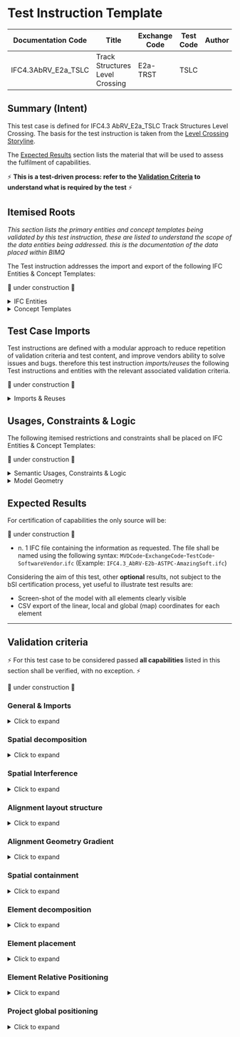 # Test Instruction Template

| Documentation Code   | Title                                          | Exchange Code | Test Code | Author          | Data Owner | Version | Date       |
|----------------------|------------------------------------------------|---------------|-----------| ----------------|------------|---------|------------|
| IFC4.3AbRV_E2a_TSLC   | Track Structures Level Crossing               | E2a-TRST      | TSLC      |                 | FTIA      | 1.0     | 07.03.2022 |


## Summary (Intent)

This test case is defined for IFC4.3 AbRV_E2a_TSLC Track Structures Level Crossing. The basis for the test instruction is taken from the [Level Crossing Storyline](https://github.com/IFCRail/IFC-Rail-Unit-Test/tree/master/8_Storylines%20Test%20(SL)/SL08_Level%20Crossing).  

The [Expected Results](#Expected-Results) section lists the material that will be used to assess the fulfilment of capabilities.

:zap: **This is a test-driven process: refer to the [Validation Criteria](#Validation-Criteria) to understand what is required by the test** :zap:

## Itemised Roots
*This section lists the primary entities and concept templates being validated by this test instruction, these are listed to understand the scope of the data entities being addressed. this is the documentation of the data placed within BIMQ*

The Test instruction addresses the import and export of the following IFC Entities & Concept Templates:

:construction: under construction :construction:

<details><summary>IFC Entities</summary>

These entities represent a test-specific subset of the wider AbRV_Ex exchange and the overall AbRV MVD. **The scope of the test shall not be used as a definitive scope of the exchange, or of the entire MVD.**

- Model setup
  - *IfcProject*
  - *IfcSite*
  - *IfcRailway*
  - *IfcRoad*
  - *IfcFacilityPart/IfcRailwayPart/IfcRoadPart*
  - *IfcUnitAssignment*
  - *IfcGeometricRepresentationContext*
  - *IfcMapConversion*
  - *IfcProjectedCRS*
- Alignment (Track)
  - *IfcAlignment*
  - *IfcAlignmentHorizontal*
  - *IfcAlignmentVertical*
  - *IfcAlignmentSegment*
  - *IfcAlignmentHorizontalSegment*
  - *IfcAlignmentVerticalSegment*
  - *IfcCompositeCurve*
  - *IfcGradientCurve*
  - *IfcCurveSegment*
  - *IfcLine*
  - *IfcCircle*
  - *IfcClothoid*
- Boom barrier
  - Signal assembly
    - *IfcMember*
    - *IfcSignal*
    - *IfcSign*
  - *IfcDoor*
  - *IfcFooting*
  - *IfcRailing*
  
- Signaling equipment
  - *IfcSensor* (axle counters)
  - *IfcDiscreteAccessory* (snow plough protection)
  - *IfcJunctionBox*

</details>

<details><summary>Concept Templates</summary>

These concept templates represent a test-specific subset of the wider AbRV_Ex exchange and the overall AbRV MVD, that must be correctly exported to meet the validation criteria. **The scope of the test shall not be used as a definitive scope of the exchange, or of the entire MVD.**

- *Model setup*
  - *Project Units*
  - *Project Representation Context*
  - *Project Global Positioning*
- *Spatial structure, spatial interference and spatial containment*
  - *Spatial Composition*
  - *Spatial Decomposition*
  - *Spatial Interference*
  - *Spatial Container*
- *Alignment*
  - *Alignment Decomposition*
  - *Alignment Geometry Gradient*
- *Element composition*
  - *Element Composition*
  - *Element Decomposition*

- *Product placement and relative positioning*
  - *Product Linear Placement*
  - *Product Local Placement*
  - *Product Relative Positioning*
- *Other (missing in this spec at the moment)*
  - *(Material Constituent Set)*
  - *(Object Typing)*

</details>

## Test Case Imports
Test instructions are defined with a modular approach to reduce repetition of validation criteria and test content, and improve vendors ability to solve issues and bugs. therefore this test instruction *imports/reuses* the following Test instructions and entities with the relevant associated validation criteria.

:construction: under construction :construction:

<details><summary>Imports & Reuses</summary>

| TI Code                                  | Test Instruction Title    | Comments                     |
|------------------------------------------|---------------------------|------------------------------|
| [IFC4.3AbRV_E0_MSTP](../../E0-SCFD/MSTP) | Model Setup & Positioning | PROJ-01 imported along with RCTX-01 and associated configuration and history data |

</details>

## Usages, Constraints & Logic
The following itemised restrictions and constraints shall be placed on IFC Entities & Concept Templates:

:construction: under construction :construction:

<details><summary>Semantic Usages, Constraints & Logic</summary>
The following itemised Usages, Constraints & Logic are normative entries within the AbRV MVD and MUST be satisfied to meet the defined validation criteria.

| ID      | CRITERIA                                                     | Concept template                                             | COMMENT                                                      |
| ------- | ------------------------------------------------------------ | ------------------------------------------------------------ | ------------------------------------------------------------ |
| TSLC_01 | All Alignments shall be contained in a Site<br />All Physical Elements shall be directly or indirectly contained in a spatial structure element | Spatial Containment                                          | See [Validation Criteria](#Validation criteria)              |
| TSLC_02 | Alignment layout structure is verified                       | Alignment Decomposition                                      | See below and [Validation Criteria](#Validation criteria) for further specification |
| TSLC_03 | Spatial structure is verified                                | Spatial Composition<br />Spatial Decomposition<br />Spatial Interference | See [Validation Criteria](#Validation criteria)              |
| TSLC_04 | Elements are aggregated as required                          | Element Composition                                          | See [Validation Criteria](#Validation criteria)              |
| TSLC_05 | Elements are placed as required                              | Product Placement                                            | See [Validation Criteria](#Validation criteria)              |
| TSLC_06 | Elements placed relative to the alignments use relative positioning as required | Product Relative Positioning                                 | See below and [Validation Criteria](#Validation criteria) for further specification |
| TSLC_07 | Spatial interference is defined where spatial structure elements interfere | Spatial Interference (is this CT missing?)                   | See below and [Validation Criteria](#Validation criteria) for further specification |

TSLC_02: Alignment layout structure is verified

> 1. Each `IfcAlignment` must nest exactly 1 `IfcAlignmentHorizontal`
> 2. Each `IfcAlignment` must nest at most 1 `IfcAlignmentVertical`
> 3. Each `IfcAlignmentHorizontal` must be nested only by 1 `IfcAlignment`
> 4. Each `IfcAlignmentVertical` must be nested only by 1 `IfcAlignment`
> 5. Each `IfcAlignment` must nest only `IfcAlignmentHorizontal`, or `IfcAlignmentVertical`
> 6. Each `IfcAlignmentHorizontal` must nest only `IfcAlignmentHorizontalSegment`
> 7. Each `IfcAlignmentVertical` must nest only `IfcAlignmentVerticalSegment`

TSLC_06: Element Relative Positioning

> 1. All elements in the dataset having an associated IfcLinearPlacement and that are not nested into the IfcAlignment shall have a relative positioning relationship with the corresponding IfcAlignment according to CT Product Relative Positioning.

TSLC_07: Spatial Interference

> 1. Where two spatial structure elements interfere, there shall be one `IfcRelInterferesElements` instance specifying the interference relationship.

</details>

<details><summary>Model Geometry</summary>

The Test case requires the following additional checks related to Model Geometry:
| ID      | CRITERIA                                       | Concept template            | COMMENT                                         |
| ------- | ---------------------------------------------- | --------------------------- | ----------------------------------------------- |
| TSLC_08 | Alignment geometric representation is verified | Alignment Geometry Gradient | See [Validation Criteria](#Validation criteria) |

</details>

## Expected Results

For certification of capabilities the only source will be:

:construction: under construction :construction:

- n. 1 IFC file containing the information as requested. The file shall be named using the following syntax: `MVDCode`-`ExchangeCode`-`TestCode`-`SoftwareVendor`.`ifc` (Example: `IFC4.3_AbRV-E2b-ASTPC-AmazingSoft.ifc`)

Considering the aim of this test, other **optional** results, not subject to the bSI certification process, yet useful to illustrate test results are:
- Screen-shot of the model with all elements clearly visible
- CSV export of the linear, local and global (map) coordinates for each element

---

## Validation criteria
:zap: For this test case to be considered passed **all capabilities** listed in this section shall be verified, with no exception. :zap:

:construction: under construction :construction:

### General & Imports

<details><summary>Click to expand</summary>

- All the concept templates must be correctly implemented as presented in the validation criteria
- At least 1 instance of each entity listed in [Itemised Roots](#Itemised-Roots) is present in the file.


#### Imports
| **TI Code**        | **Criteria Codes** | *COMMENT**                                         |
|--------------------|--------------------|----------------------------------------------------|
| IFC4.3AbRV_E0_MSTP | ALL CRITERIA       | As outlined in the dataset [Imported Entities Table](Dataset/README.md#Imported-Entities-Table) |


#### General
| **ID**  | **CRITERIA**                                        | **VALUE**                                     | **COMMENT** |
|---------|-----------------------------------------------------|-----------------------------------------------|-------------|
| GENE_01 | All requested entities are present in the IFC model | per [Entities Table](Dataset/README.md#Entities-Table) |    |

</details>

### Spatial decomposition

<details><summary>Click to expand</summary>

> **Acceptance criteria**: For the **Spatial decomposition** capability, the validation procedure must verify that a Spatial Element of the requested type is decomposed by (via `IfcRelAggregates`) exactly a given number of Spatial Elements of the requested type, no more and no less.

| ID      | CRITERIA                                                     | VALUE                                                  | COMMENT |
| ------- | ------------------------------------------------------------ | ------------------------------------------------------ | ------- |
| SPAT_00 | The file contains exactly 1 IfcSite element                  | per [Entities Table](Dataset/README.md#Entities-Table) |         |
| SPAT_01 | The IfcSite is composed of exactly 1 IfcRoad element         | per [Entities Table](Dataset/README.md#Entities-Table) |         |
| SPAT_02 | The IfcSite is composed of exactly 1 IfcRailway element      | per [Entities Table](Dataset/README.md#Entities-Table) |         |
| SPAT_03 | The IfcRoad is composed of Exactly 2 elements of type IfcFacilityPart/IfcRoadPartTypeEnum(ROADSEGMENT) | per [Entities Table](Dataset/README.md#Entities-Table) |         |
| SPAT_04 | The IfcRoad is composed of Exactly 1 element of type IfcFacilityPart/IfcFacilityPartCommonTypeEnum(LEVELCROSSING) | per [Entities Table](Dataset/README.md#Entities-Table) |         |
| SPAT_05 | The IfcRailway is composed of Exactly 2 elements of type IfcFacilityPart/IfcRailwayPartTypeEnum(TRACKSTRUCTURE) | per [Entities Table](Dataset/README.md#Entities-Table) |         |
| SPAT_06 | The IfcRailway is composed of Exactly 1 element of type IfcFacilityPart/IfcFacilityPartCommonTypeEnum(LEVELCROSSING) | per [Entities Table](Dataset/README.md#Entities-Table) |         |

</details>

### Spatial Interference

<details><summary>Click to expand</summary>

> **Acceptance criteria**: For the **Spatial interference** capability, the validation procedure must verify that a Spatial Element of the requested type interferes with (via `IfcRelInterferesElements`) a Spatial Element of the requested type.

| ID      | CRITERIA                                                     | VALUE                                                  | COMMENT |
| ------- | ------------------------------------------------------------ | ------------------------------------------------------ | ------- |
| SPIF_00 | There shall be one IfcRelInterferesElements relationship relating the two IfcFacilityPart instances typed as LEVELCROSSING. The IfcRelInterferesElements.InterferenceType shall have the value 'Crosses'. | per [Entities Table](Dataset/README.md#Entities-Table) |         |

</details>

### Alignment layout structure

<details><summary>Click to expand</summary>

| **ID**  | **CRITERIA**                                                 | **VALUE**                                              | **COMMENT** |
| ------- | ------------------------------------------------------------ | ------------------------------------------------------ | ----------- |
| ALIG_01 | The model contains exactly 2 IfcAlignment instances          | per [Entities Table](Dataset/README.md#Entities-Table) |             |
| ALIG_02 | Each IfcAlignment nests exactly 1 IfcAlignmentHorizontal and exactly 1 IfcAlignmentVertical | per [Entities Table](Dataset/README.md#Entities-Table) |             |
| ALIG_03 | Each IfcAlignmentHorizontal nests a list of IfcAlignmentSegment, each of which has DesignParameters typed as IfcAlignmentHorizontalSegment | per [Entities Table](Dataset/README.md#Entities-Table) |             |
| ALIG_04 | Each IfcAlignmentVertical nests a list of IfcAlignmentSegment, each of which has DesignParameters typed as IfcAlignmentVerticalSegment | per [Entities Table](Dataset/README.md#Entities-Table) |             |
| ALIG_05 | Parameters of alignment segments shall be defined according to the dataset description | per [Entities Table](Dataset/README.md#Entities-Table) |             |

</details>

### Alignment Geometry Gradient

<details><summary>Click to expand</summary>

| **ID**  | **CRITERIA**                                                 | **VALUE**                                              | **COMMENT** |
| ------- | ------------------------------------------------------------ | ------------------------------------------------------ | ----------- |
| ALGG_00 | Each IfcAlignment shall have one Representation of type IfcProductShapeRepresentation having one Representation of type IfcShapeRepresentation having RepresentationIdentifier="Axis" and RepresentationType="Curve3D" and having one Item of type IfcGradientCurve. | per [Entities Table](Dataset/README.md#Entities-Table) |             |
| ALGG_01 | Each IfcAlignmentHorizontal shall have one Representation of type IfcProductShapeRepresentation having one Representation of type IfcShapeRepresentation having RepresentationIdentifier="Axis" and RepresentationType="Curve2D" and having one Item of type IfcCompositeCurve. | per [Entities Table](Dataset/README.md#Entities-Table) |             |
| ALGG_02 | Each IfcAlignmentVertical shall have one Representation of type IfcProductShapeRepresentation having one Representation of type IfcShapeRepresentation having RepresentationIdentifier="Axis" and RepresentationType="Curve3D" and having one Item of type IfcGradientCurve (same instance as referred to by IfcAlignment). | per [Entities Table](Dataset/README.md#Entities-Table) |             |
| ALGG_03 | Each IfcGradientCurve shall have the corresponding IfcCompositeCurve as BaseCurve | per [Entities Table](Dataset/README.md#Entities-Table) |             |
| ALGG_04 | Each IfcGradientCurve shall have Segments that exactly match the corresponding vertical segments in the IfcAlignmentVertical and in the same order | per [Entities Table](Dataset/README.md#Entities-Table) |             |
| ALGG_05 | Each IfcCompositeCurve shall have Segments that exactly match the corresponding horizontal segments in the IfcAlignmentHorizontal and in the same order | per [Entities Table](Dataset/README.md#Entities-Table) |             |

</details>

### Spatial containment

<details><summary>Click to expand</summary>

> **Acceptance criteria**: For the **Spatial containment** capability, the validation procedure must verify that a Spatial Element of the requested type contains (via `IfcRelContainedInSpatialStructure`) exactly a given number of Elements of the requested type, no more and no less.

| **ID**  | **CRITERIA**                                                 | **VALUE**                                              | **COMMENT** |
| ------- | ------------------------------------------------------------ | ------------------------------------------------------ | ----------- |
| SPAC_00 | The IfcSite contains exactly 2 IfcAlignment instances        | per [Entities Table](Dataset/README.md#Entities-Table) |             |
| SPAC_01 | The IfcRoad contains exactly one IfcElementAssembly/SIGNALASSEMBLY | per [Entities Table](Dataset/README.md#Entities-Table) |             |
| SPAC_02 | The IfcFacilityPart/IfcFacilityPartCommonTypeEnum(LEVELCROSSING) that decomposes IfcRail contains exactly 2 IfcSensor/WHEELSENSOR | per [Entities Table](Dataset/README.md#Entities-Table) |             |
| SPAC_03 | The IfcFacilityPart/IfcFacilityPartCommonTypeEnum(LEVELCROSSING) that decomposes IfcRail contains exactly 2 IfcJunctionBox/DATA | per [Entities Table](Dataset/README.md#Entities-Table) |             |
| SPAC_04 | The IfcFacilityPart/IfcFacilityPartCommonTypeEnum(LEVELCROSSING) that decomposes IfcRail contains exactly 2 IfcDiscreteAccessory/RAIL_MECHANICAL_EQUIPMENT | per [Entities Table](Dataset/README.md#Entities-Table) |             |

</details>

### Element decomposition

<details><summary>Click to expand</summary>

> **Acceptance criteria**: For the **Element decomposition** capability, the validation procedure must verify that an Element of the requested type is decomposed by (via `IfcRelAggregates`) exactly a given number of Elements of the requested type, no more and no less.

| **ID**  | **CRITERIA**                                                 | **VALUE**                                              | **COMMENT** |
| ------- | ------------------------------------------------------------ | ------------------------------------------------------ | ----------- |
| ELDC_00 | The top level IfcElementAssembly aggregates exactly 1 lower level IfcElementAssembly/SIGNALASSEMBLY | per [Entities Table](Dataset/README.md#Entities-Table) |             |
| ELDS_01 | The top level IfcElementAssembly aggregates exactly 1 IfcDoor/BOOM_BARRIER | per [Entities Table](Dataset/README.md#Entities-Table) |             |
| ELDS_02 | The top level IfcElementAssembly aggregates exactly 1 IfcFooting/PAD_FOOTING | per [Entities Table](Dataset/README.md#Entities-Table) |             |
| ELDS_03 | The top level IfcElementAssembly aggregates exactly 1 IfcRailing/GUARDRAIL | per [Entities Table](Dataset/README.md#Entities-Table) |             |
| ELDS_04 | The lower level level IfcElementAssembly aggregates exactly 1 IfcMember/POST | per [Entities Table](Dataset/README.md#Entities-Table) |             |
| ELDS_05 | The lower level level IfcElementAssembly aggregates exactly 1 IfcSignal/VISUAL | per [Entities Table](Dataset/README.md#Entities-Table) |             |
| ELDS_06 | The lower level level IfcElementAssembly aggregates exactly 1 IfcSignal/AUDIO | per [Entities Table](Dataset/README.md#Entities-Table) |             |
| ELDS_07 | The lower level level IfcElementAssembly aggregates exactly 1 IfcSign/PICTORAL | per [Entities Table](Dataset/README.md#Entities-Table) |             |

</details>

### Element placement

<details><summary>Click to expand</summary>

> **Acceptance criteria**: For the **Element placement** capability, the validation procedure must verify that an Element of the requested type is placed according to the specified placement with the specified values.

| **ID**  | **CRITERIA**                                                 | **VALUE**                                              | **COMMENT** |
| ------- | ------------------------------------------------------------ | ------------------------------------------------------ | ----------- |
| ELPL_00 | Elements are placed at the specified location using the specified ObjectPlacement | per [Entities Table](Dataset/README.md#Entities-Table) |             |

</details>

### Element Relative Positioning

<details><summary>Click to expand</summary>

> **Acceptance criteria**: For the **Element Relative Positioning** capability, the validation procedure must verify that an Element of the requested type has a position relative to the specified positioning element via IfcRelPositions.

| **ID**  | **CRITERIA**                                                 | **VALUE**                                              | **COMMENT** |
| ------- | ------------------------------------------------------------ | ------------------------------------------------------ | ----------- |
| ERPO_01 | Each element that is placed linearly using IfcLinearPlacement shall have an IfcRelPositions relationship with the corresponding IfcAlignment | per [Entities Table](Dataset/README.md#Entities-Table) |             |

</details>

### Project global positioning

<details><summary>Click to expand</summary>

> **Acceptance criteria**: For the **Project global positioning** capability, the validation procedure must verify that there is an IfcMapConversion with the given parameters associated with the IfcGeometricRepresentationContext (via `HasCoordinateOperation`). Furthermore, the IfcMapConversion shall have an association with an IfcProjectedCRS (via `HasCoordinateOperation`) with the given parameters.
The parameters below shall be used for Project Global Positioning.

| Element          | Attribute        | Value     | Comment |
| ---------------- | ---------------- | --------- | ------- |
| IfcMapConversion | Eastings         | 24525000  |         |
| IfcMapConversion | Northings        | 6876000   |         |
| IfcMapConversion | OrthogonalHeight | 0         |         |
| IfcMapConversion | XAxisAbscissa    | 1         |         |
| IfcMapConversion | XAxisOrdinate    | 0         |         |
| IfcMapConversion | Scale            | 1         |         |
| IfcProjectedCRS  | Name             | EPSG:3878 |         |
| IfcProjectedCRS  | GeodeticDatum    | EPSG:6258 |         |
| IfcProjectedCRS  | VerticalDatum    | EPSG:3900 |         |

</details>

